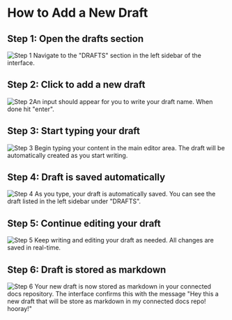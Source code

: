 # How to Add a New Draft

## Step 1: Open the drafts section

![Step 1](/img/add_a_new_draft/step_1.png) Navigate to the "DRAFTS" section in the left sidebar of the interface.

## Step 2: Click to add a new draft

![Step 2](/img/add_a_new_draft/step_2.png)An input should appear for you to write your draft name. When done hit "enter".

## Step 3: Start typing your draft

![Step 3](/img/add_a_new_draft/step_3.png) Begin typing your content in the main editor area. The draft will be automatically created as you start writing.

## Step 4: Draft is saved automatically

![Step 4](/img/add_a_new_draft/step_4.png) As you type, your draft is automatically saved. You can see the draft listed in the left sidebar under "DRAFTS".

## Step 5: Continue editing your draft

![Step 5](/img/add_a_new_draft/step_5.png) Keep writing and editing your draft as needed. All changes are saved in real-time.

## Step 6: Draft is stored as markdown

![Step 6](/img/add_a_new_draft/step_6.png) Your new draft is now stored as markdown in your connected docs repository. The interface confirms this with the message "Hey this a new draft that will be store as markdown in my connected docs repo! hooray!"
